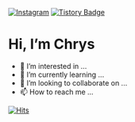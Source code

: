 
<!---
chry8822/chry8822 is a ✨ special ✨ repository because its `README.md` (this file) appears on your GitHub profile.
You can click the Preview link to take a look at your changes.
--->


 <a href="https://www.instagram.com/chrysan_th/" target="_blank">![Instagram](https://img.shields.io/badge/<chrys>-%23E4405F.svg?style=for-the-badge&logo=Instagram&logoColor=white)</a> <a href="https://covelope.tistory.com/" target="_blank">[![Tistory Badge](https://img.shields.io/badge/Tech%20Blog-555263?style=flat&logoColor=white)](https://haesoo9410.tistory.com/)</a>
 
 
 <h1>Hi, I’m Chrys</h1>
 
 
- 👀 I’m interested in ...
- 🌱 I’m currently learning ...
- 💞️ I’m looking to collaborate on ...
- 📫 How to reach me ...


 
[![Hits](https://hits.seeyoufarm.com/api/count/incr/badge.svg?url=https%3A%2F%2Fgithub.com%2Fchry8822&count_bg=%235BC442&title_bg=%23000000&icon=github.svg&icon_color=%23FFFFFF&title=hits&edge_flat=false)](https://hits.seeyoufarm.com)

